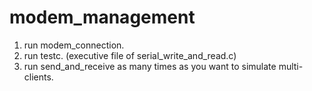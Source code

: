 # modem_management
1. run modem_connection.
2. run testc. (executive file of serial_write_and_read.c)
3. run send_and_receive as many times as you want to simulate multi-clients.
